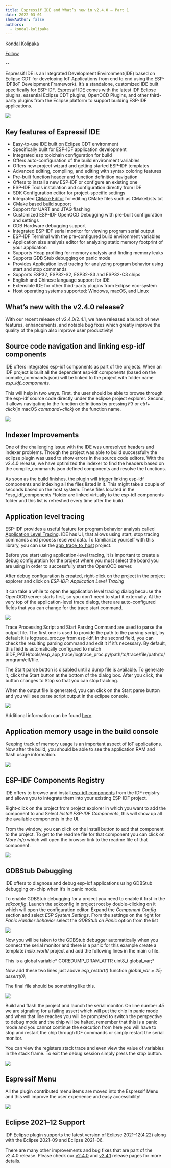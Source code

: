 ```yaml
---
title: Espressif IDE and What’s new in v2.4.0 — Part 1
date: 2022-03-01
showAuthor: false
authors: 
  - kondal-kolipaka
---
```

[Kondal Kolipaka](https://medium.com/@kondal.kolipaka?source=post_page-----7ea84340a819--------------------------------)

[Follow](https://medium.com/m/signin?actionUrl=https%3A%2F%2Fmedium.com%2F_%2Fsubscribe%2Fuser%2F4f2e7eb30782&operation=register&redirect=https%3A%2F%2Fblog.espressif.com%2Fespressif-ide-and-whats-new-in-v2-4-0-part-1-7ea84340a819&user=Kondal+Kolipaka&userId=4f2e7eb30782&source=post_page-4f2e7eb30782----7ea84340a819---------------------post_header-----------)

--

Espressif IDE is an Integrated Development Environment(IDE) based on Eclipse CDT for developing IoT Applications from end to end using the ESP-IDF(IoT Development Framework). It’s a standalone, customized IDE built specifically for ESP-IDF. Espressif IDE comes with the latest IDF Eclipse plugins, essential Eclipse CDT plugins, OpenOCD Plugins, and other third-party plugins from the Eclipse platform to support building ESP-IDF applications.

![](https://miro.medium.com/v2/resize:fit:640/format:webp/1*3cbDdrBkW_8HP-C4GrIx0A.jpeg)

## __Key features of Espressif IDE__ 

- Easy-to-use IDE built on Eclipse CDT environment
- Specifically built for ESP-IDF application development
- Integrated esp toolchain configuration for build
- Offers auto-configuration of the build environment variables
- Offers new project wizard and getting started ESP-IDF templates
- Advanced editing, compiling, and editing with syntax coloring features
- Pre-built function header and function definition navigation
- Offers to install a new ESP-IDF or configure an existing one
- ESP-IDF Tools installation and configuration directly from IDE
- SDK Configuration editor for project-specific settings
- Integrated [CMake Editor](https://github.com/15knots/cmakeed) for editing CMake files such as CMakeLists.txt
- CMake based build support
- Support for UART and JTAG flashing
- Customized ESP-IDF OpenOCD Debugging with pre-built configuration and settings
- GDB Hardware debugging support
- Integrated ESP-IDF serial monitor for viewing program serial output
- ESP-IDF Terminal with the pre-configured build environment variables
- Application size analysis editor for analyzing static memory footprint of your application
- Supports Heap profiling for memory analysis and finding memory leaks
- Supports GDB Stub debugging on panic mode
- Provides Application level tracing for analyzing program behavior using start and stop commands
- Supports ESP32, ESP32-S2, ESP32-S3 and ESP32-C3 chips
- English and Chinese language support for IDE
- Extensible IDE for other third-party plugins from Eclipse eco-system
- Host operating systems supported: Windows, macOS, and Linux

## __What’s new with the v2.4.0 release?__ 

With our recent release of v2.4.0/2.4.1, we have released a bunch of new features, enhancements, and notable bug fixes which greatly improve the quality of the plugin also improve user productivity!

## __Source code navigation and linking esp-idf components__ 

IDE offers integrated esp-idf components as part of the projects. When an IDF project is built all the dependent esp-idf components (based on the compile_commands.json) will be linked to the project with folder name *esp_idf_components*.

This will help in two ways. First, the user should be able to browse through the esp-idf source code directly under the eclipse project explorer. Second, It allows navigating to the function definitions by pressing *F3* or *ctrl+ click*(in macOS *command+click*) on the function name.

![](https://miro.medium.com/v2/resize:fit:640/format:webp/1*X9vx88-Lda8fmBegGQMitw.gif)

## __Indexer Improvements__ 

One of the challenging issue with the IDE was unresolved headers and indexer problems. Though the project was able to build successfully the eclipse plugin was used to show errors in the source code editors. With the v2.4.0 release, we have optimized the indexer to find the headers based on the compile_commands.json defined components and resolve the functions.

As soon as the build finishes, the plugin will trigger linking esp-idf components and indexing all the files listed in it. This might take a couple of seconds based on the host system. These files located in the *esp_idf_components *folder are linked virtually to the esp-idf components folder and this list is refreshed every time after the build.

## __Application level tracing__ 

ESP-IDF provides a useful feature for program behavior analysis called [Application Level Tracing](https://docs.espressif.com/projects/esp-idf/en/latest/esp32c3/api-guides/app_trace.html?). IDE has UI, that allows using start, stop tracing commands and process received data. To familiarize yourself with this library, you can use the [app_trace_to_host](https://github.com/espressif/esp-idf/tree/master/examples/system/app_trace_to_host) project.

Before you start using application-level tracing, it is important to create a debug configuration for the project where you must select the board you are using in order to successfully start the OpenOCD server.

After debug configuration is created, right-click on the project in the project explorer and click on *ESP-IDF: Application Level Tracing*

It can take a while to open the application level tracing dialog because the OpenOCD server starts first, so you don’t need to start it externally. At the very top of the application-level trace dialog, there are auto-configured fields that you can change for the trace start command.

![](https://miro.medium.com/v2/resize:fit:640/format:webp/1*gS6UbZng6W-aDUuWOW6I5Q.png)

Trace Processing Script and Start Parsing Command are used to parse the output file. The first one is used to provide the path to the parsing script, by default it is logtrace_proc.py from esp-idf. In the second field, you can check the resulting parsing command and edit it if it’s necessary. By default, this field is automatically configured to match $IDF_PATH/tools/esp_app_trace/logtrace_proc.py/path/to/trace/file/path/to/program/elf/file.

The Start parse button is disabled until a dump file is available. To generate it, click the Start button at the bottom of the dialog box. After you click, the button changes to Stop so that you can stop tracking.

When the output file is generated, you can click on the Start parse button and you will see parse script output in the eclipse console.

![](https://miro.medium.com/v2/resize:fit:640/format:webp/1*ZugRD3QDq4eVjuUs8tCwVQ.png)

Additional information can be found [here](https://docs.espressif.com/projects/esp-idf/en/latest/esp32c3/api-guides/app_trace.html?).

## __Application memory usage in the build console__ 

Keeping track of memory usage is an important aspect of IoT applications. Now after the build, you should be able to see the application RAM and flash usage information.

![](https://miro.medium.com/v2/resize:fit:640/format:webp/1*LnY5Bfp60zWmetswfIqYzw.png)

## __ESP-IDF Components Registry__ 

IDE offers to browse and install[ esp-idf components](https://components.espressif.com/) from the IDF registry and allows you to integrate them into your existing ESP-IDF project.

Right-click on the project from project explorer in which you want to add the component to and Select *Install ESP-IDF Components*, this will show up all the available components in the UI.

From the window, you can click on the Install button to add that component to the project. To get to the readme file for that component you can click on *More Info* which will open the browser link to the readme file of that component.

![](https://miro.medium.com/v2/resize:fit:640/format:webp/1*w9YBLGOEGYip-a4BI9tj_A.png)

## __GDBStub Debugging__ 

IDE offers to diagnose and debug esp-idf applications using GDBStub debugging on-chip when it’s in panic mode.

To enable GDBStub debugging for a project you need to enable it first in the *sdkconfig*. Launch the sdkconfig in project root by double-clicking on it which will open the configuration editor. Expand the *Component Config* section and select *ESP System Settings*. From the settings on the right for *Panic Handler behavior* select the *GDBStub on Panic* option from the list

![](https://miro.medium.com/v2/resize:fit:640/format:webp/1*UcQ08WSsTQkg7txtW083rQ.png)

Now you will be taken to the GDBStub debugger automatically when you connect the serial monitor and there is a panic for this example create a template *hello_world* project and add the following lines in the main c file.

This is a global variable* COREDUMP_DRAM_ATTR uint8_t global_var;*

Now add these two lines just above *esp_restart()* function *global_var = 25; assert(0);*

The final file should be something like this.

![](https://miro.medium.com/v2/resize:fit:640/format:webp/1*kKFQauKxi0IbsemzpFSlFg.png)

Build and flash the project and launch the serial monitor. On line number *45* we are signaling for a failing assert which will put the chip in panic mode and when that line reaches you will be prompted to switch the perspective to debug mode and the chip will be halted, remember that this is a panic mode and you cannot continue the execution from here you will have to stop and restart the chip through IDF commands or simply restart the serial monitor.

You can view the registers stack trace and even view the value of variables in the stack frame. To exit the debug session simply press the *stop* button.

![](https://miro.medium.com/v2/resize:fit:640/format:webp/1*Bldv5qun27wnBvBEYZD-bQ.png)

## __Espressif Menu__ 

All the plugin contributed menu items are moved into the Espressif Menu and this will improve the user experience and easy accessibility!

![](https://miro.medium.com/v2/resize:fit:640/format:webp/1*3GcJoQmpmzFk-qRP7fEzBA.png)

## Eclipse 2021–12 Support

IDF Eclipse plugin supports the latest version of Eclipse 2021–12(4.22) along with the Eclipse 2021–09 and Eclipse 2021–06.

There are many other improvements and bug fixes that are part of the v2.4.0 release. Please check our [v2.4.0](https://github.com/espressif/idf-eclipse-plugin/releases/tag/v2.4.0) and [v2.4.1](https://github.com/espressif/idf-eclipse-plugin/releases/tag/v2.4.1) release pages for more details.
